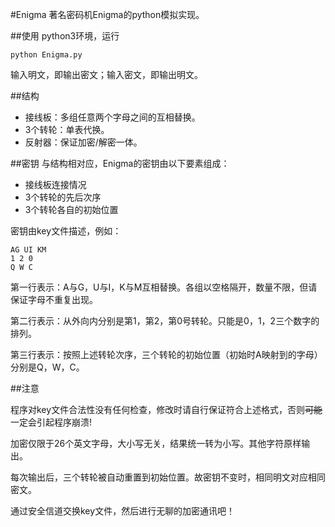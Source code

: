 #Enigma
著名密码机Enigma的python模拟实现。

##使用
python3环境，运行

```
python Enigma.py
```

输入明文，即输出密文；输入密文，即输出明文。

##结构
- 接线板：多组任意两个字母之间的互相替换。
- 3个转轮：单表代换。
- 反射器：保证加密/解密一体。

##密钥
与结构相对应，Enigma的密钥由以下要素组成：

- 接线板连接情况
- 3个转轮的先后次序
- 3个转轮各自的初始位置

密钥由key文件描述，例如：

```
AG UI KM
1 2 0
Q W C
```
第一行表示：A与G，U与I，K与M互相替换。各组以空格隔开，数量不限，但请保证字母不重复出现。

第二行表示：从外向内分别是第1，第2，第0号转轮。只能是0，1，2三个数字的排列。

第三行表示：按照上述转轮次序，三个转轮的初始位置（初始时A映射到的字母）分别是Q，W，C。

##注意

程序对key文件合法性没有任何检查，修改时请自行保证符合上述格式，否则<del>可能</del>一定会引起程序崩溃!

加密仅限于26个英文字母，大小写无关，结果统一转为小写。其他字符原样输出。

每次输出后，三个转轮被自动重置到初始位置。故密钥不变时，相同明文对应相同密文。

通过安全信道交换key文件，然后进行无聊的加密通讯吧！